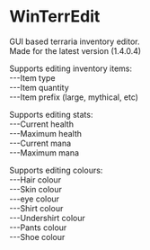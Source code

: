 # WinTerrEdit
GUI based terraria inventory editor.    
Made for the latest version (1.4.0.4)    

Supports editing inventory items:    
  ---Item type    
  ---Item quantity    
  ---Item prefix (large, mythical, etc)
  
Supports editing stats:    
  ---Current health    
  ---Maximum health    
  ---Current mana    
  ---Maximum mana    
  
Supports editing colours:    
  ---Hair colour    
  ---Skin colour    
  ---eye colour    
  ---Shirt colour    
  ---Undershirt colour    
  ---Pants colour    
  ---Shoe colour
